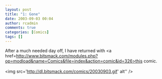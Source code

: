```yaml
---
layout: post
title: "1: Gone"
date: 2003-09-03 00:04
author: rcadmin
comments: true
categories: [Comics]
tags: []
---
```

After a much needed day off, I have returned with <a href=http://www.bitsmack.com/modules.php?op=modload&name=Comics&file=index&action=comic&id=326>this comic.</a><br /><br /><!--more--><img src='http://dl.bitsmack.com/comics/20030903.gif' alt'' />
